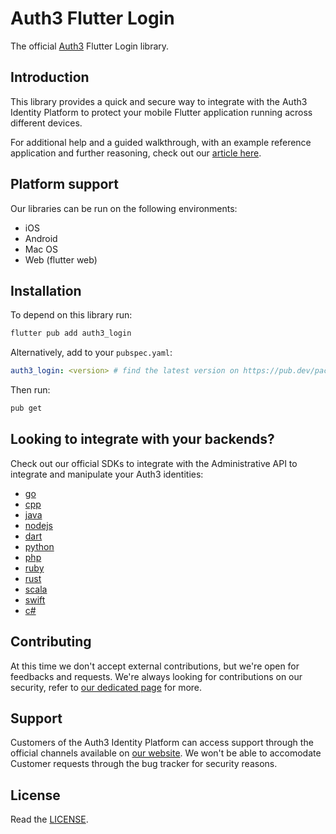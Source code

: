 # Auth3 Flutter Login

The official [Auth3](https://auth3.dev/?utm_source=github&utm_medium=sdk&utm_campaign=flutter-login) Flutter Login library.

## Introduction

This library provides a quick and secure way to integrate with the Auth3 Identity Platform to protect your mobile Flutter application running across different devices.

For additional help and a guided walkthrough, with an example reference application and further reasoning, check out our [article here](https://docs.auth3.dev/products/identity-platform/authenticate-users-in-a-mobile-application-with-auth3-login-sdk?utm_source=github&utm_medium=sdk&utm_campaign=flutter-login).

## Platform support 

Our libraries can be run on the following environments:

* iOS
* Android
* Mac OS
* Web (flutter web)

## Installation

To depend on this library run:

```bash
flutter pub add auth3_login
```

Alternatively, add to your `pubspec.yaml`: 

```yaml
auth3_login: <version> # find the latest version on https://pub.dev/packages/auth3_login
```

Then run:

```bash
pub get
```

## Looking to integrate with your backends?

Check out our official SDKs to integrate with the Administrative API to integrate and manipulate your Auth3 identities:

  * [go](https://github.com/auth3-dev/go-sdk)
  * [cpp](https://github.com/auth3-dev/cpp-sdk)
  * [java](https://github.com/auth3-dev/admin-sdk)
  * [nodejs](https://github.com/auth3-dev/nodejs-sdk)
  * [dart](https://github.com/auth3-dev/dart-sdk)
  * [python](https://github.com/auth3-dev/python-sdk)
  * [php](https://github.com/auth3-dev/php-sdk)
  * [ruby](https://github.com/auth3-dev/ruby-sdk)
  * [rust](https://github.com/auth3-dev/rust-sdk)
  * [scala](https://github.com/auth3-dev/scala-sdk)
  * [swift](https://github.com/auth3-dev/swift-sdk)
  * [c#](https://github.com/auth3-dev/csharp-sdk)
  
## Contributing

At this time we don't accept external contributions, but we're open for feedbacks and requests. We're always looking for contributions on our security, refer to [our dedicated page](https://auth3.dev/bounty-program?utm_source=github&utm_medium=sdk&utm_campaign=flutter-login) for more.

## Support

Customers of the Auth3 Identity Platform can access support through the official channels available on [our website](https://auth3.dev/?utm_source=github&utm_medium=sdk&utm_campaign=flutter-login). We won't be able to accomodate Customer requests through the bug tracker for security reasons. 

## License

Read the [LICENSE](https://github.com/auth3-dev/dart-sdk/blob/main/flutter-login/LICENSE).
